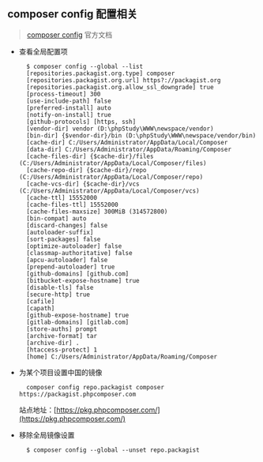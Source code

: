 ## composer config 配置相关
> [composer config](https://getcomposer.org/doc/06-config.md) 官方文档

- 查看全局配置项

		$ composer config --global --list
        [repositories.packagist.org.type] composer
        [repositories.packagist.org.url] https?://packagist.org
        [repositories.packagist.org.allow_ssl_downgrade] true
        [process-timeout] 300
        [use-include-path] false
        [preferred-install] auto
        [notify-on-install] true
        [github-protocols] [https, ssh]
        [vendor-dir] vendor (D:\phpStudy\WWW\newspace/vendor)
        [bin-dir] {$vendor-dir}/bin (D:\phpStudy\WWW\newspace/vendor/bin)
        [cache-dir] C:/Users/Administrator/AppData/Local/Composer
        [data-dir] C:/Users/Administrator/AppData/Roaming/Composer
        [cache-files-dir] {$cache-dir}/files (C:/Users/Administrator/AppData/Local/Composer/files)
        [cache-repo-dir] {$cache-dir}/repo (C:/Users/Administrator/AppData/Local/Composer/repo)
        [cache-vcs-dir] {$cache-dir}/vcs (C:/Users/Administrator/AppData/Local/Composer/vcs)
        [cache-ttl] 15552000
        [cache-files-ttl] 15552000
        [cache-files-maxsize] 300MiB (314572800)
        [bin-compat] auto
        [discard-changes] false
        [autoloader-suffix]
        [sort-packages] false
        [optimize-autoloader] false
        [classmap-authoritative] false
        [apcu-autoloader] false
        [prepend-autoloader] true
        [github-domains] [github.com]
        [bitbucket-expose-hostname] true
        [disable-tls] false
        [secure-http] true
        [cafile]
        [capath]
        [github-expose-hostname] true
        [gitlab-domains] [gitlab.com]
        [store-auths] prompt
        [archive-format] tar
        [archive-dir] .
        [htaccess-protect] 1
        [home] C:/Users/Administrator/AppData/Roaming/Composer
        
- 为某个项目设置中国的镜像

    	composer config repo.packagist composer https://packagist.phpcomposer.com
	
	站点地址：[https://pkg.phpcomposer.com/](https://pkg.phpcomposer.com/)
- 移除全局镜像设置

		$ composer config --global --unset repo.packagist
